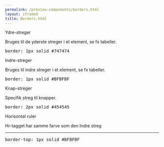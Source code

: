 ```yaml
--- 
permalink: /preview-components/borders.html
layout: iframed 
title: Borders.html
---
```

  <div class="container">
      <div class="row">
          <div class="col-12 col-md-6">
              <p class="h5">Ydre-streger</p>
              <p class="form-hint">Bruges til de yderste streger i et
                  element, se fx tabeller.</p>
              <div class="outer-border-example"></div>
          </div>
          <div class="col-12 col-md-6">
              <pre>border: 1px solid #747474</pre>
          </div>
      </div>
      <div class="row">
          <div class="col-12 col-md-6">
              <p class="h5">Indre-streger</p>
              <p class="form-hint">Bruges til indre streger i et element,
                  se fx tabeller.</p>
              <div class="inner-border-example"></div>
          </div>
          <div class="col-12 col-md-6">
              <pre>border: 1px solid #BFBFBF</pre>
          </div>
      </div>
      <div class="row">
          <div class="col-12 col-md-6">
              <p class="h5">Knap-streger</p>
              <p class="form-hint">Specifik streg til knapper.</p>
              <div class="button-border-example"></div>
          </div>
          <div class="col-12 col-md-6">
              <pre>border: 2px solid #454545</pre>
          </div>
      </div>
      <div class="row">
          <div class="col-12 col-md-6">
              <p class="h5">Horisontal ruler</p>
              <p class="form-hint">Hr-tagget har samme farve som den Indre
                  streg</p>
              <hr />
          </div>
          <div class="col-12 col-md-6">
              <pre>border-top: 1px solid #BFBFBF</pre>
          </div>
      </div>
  </div>